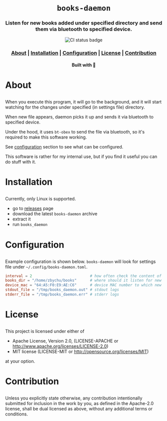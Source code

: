 <div align="center">

  <h1><code>books-daemon</code></h1>

  <h3>
    <strong>Listen for new books added under specified directory and send them via bluetooth to
    specified device.</strong>
  </h3>

  <p>
    <img src="https://img.shields.io/github/workflow/status/devzbysiu/books-daemon/ci?style=for-the-badge" alt="CI status badge" />
    </a>
  </p>

  <h3>
    <a href="#about">About</a>
    <span> | </span>
    <a href="#installation">Installation</a>
    <span> | </span>
    <a href="#configuration">Configuration</a>
    <span> | </span>
    <a href="#license">License</a>
    <span> | </span>
    <a href="#contribution">Contribution</a>
  </h3>

  <sub><h4>Built with 🦀</h4></sub>
</div>

# <p id="about">About</p>

When you execute this program, it will go to the background, and it will start
watching for the changes under specified (in settings file) directory.

When new file appears, daemon picks it up and sends it via bluetooth to specified device.

Under the hood, it uses `bt-obex` to send the file via bluetooth, so it's required to make this
software working.

See [configuration](#configuration) section to see what can be configured.

This software is rather for my internal use, but if you find it useful you can do stuff with it.

# <p id="installation">Installation</p>

Currently, only Linux is supported.
- go to [releases](https://github.com/devzbysiu/books-daemon/releases) page
- download the latest `books-daemon` archive
- extract it
- run `books_daemon`

# <p id="configuration">Configuration</p>

Example configuration is shown below. `books-daemon` will look for settings file under
`~/.config/books-daemon.toml`.

```toml
interval = 2                          # how often check the content of the books_dir
books_dir = "/home/zbychu/books"      # where should it listen for new books
device_mac = "64:A5:F0:E9:AE:C6"      # device MAC number to which new books should be sent
stdout_file = "/tmp/books_daemon.out" # stdout logs
stderr_file = "/tmp/books_daemon.err" # stderr logs
```

# <p id="license">License</p>

This project is licensed under either of

- Apache License, Version 2.0, (LICENSE-APACHE or http://www.apache.org/licenses/LICENSE-2.0)
- MIT license (LICENSE-MIT or http://opensource.org/licenses/MIT)

at your option.

# <p id="contribution">Contribution</p>


Unless you explicitly state otherwise, any contribution intentionally submitted for inclusion in the work by you, as defined in the Apache-2.0 license, shall be dual licensed as above, without any additional terms or conditions.

